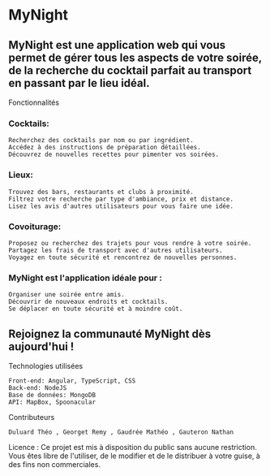 # MyNight

## MyNight est une application web qui vous permet de gérer tous les aspects de votre soirée, de la recherche du cocktail parfait au transport en passant par le lieu idéal.
Fonctionnalités

### Cocktails:

    Recherchez des cocktails par nom ou par ingrédient.
    Accédez à des instructions de préparation détaillées.
    Découvrez de nouvelles recettes pour pimenter vos soirées.

### Lieux:

    Trouvez des bars, restaurants et clubs à proximité.
    Filtrez votre recherche par type d'ambiance, prix et distance.
    Lisez les avis d'autres utilisateurs pour vous faire une idée.

### Covoiturage:

    Proposez ou recherchez des trajets pour vous rendre à votre soirée.
    Partagez les frais de transport avec d'autres utilisateurs.
    Voyagez en toute sécurité et rencontrez de nouvelles personnes.

### MyNight est l'application idéale pour :

    Organiser une soirée entre amis.
    Découvrir de nouveaux endroits et cocktails.
    Se déplacer en toute sécurité et à moindre coût.

## Rejoignez la communauté MyNight dès aujourd'hui !

Technologies utilisées

    Front-end: Angular, TypeScript, CSS
    Back-end: NodeJS
    Base de données: MongoDB
    API: MapBox, Spoonacular

Contributeurs

    Duluard Théo , Georget Remy , Gaudrée Mathéo , Gauteron Nathan


Licence : 
Ce projet est mis à disposition du public sans aucune restriction. Vous êtes libre de l'utiliser, de le modifier et de le distribuer à votre guise, à des fins non commerciales.
